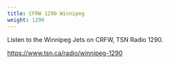 ```yaml
---
title: CFRW 1290 Winnipeg 
weight: 1290
---
```

Listen to the Winnipeg Jets on CRFW, TSN Radio 1290.

https://www.tsn.ca/radio/winnipeg-1290
